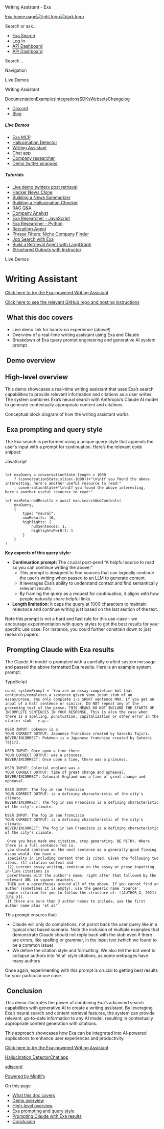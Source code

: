 Writing Assistant - Exa

[Exa home page![light logo](https://mintlify.s3.us-west-1.amazonaws.com/exa-52/logo/light.png)![dark logo](https://mintlify.s3.us-west-1.amazonaws.com/exa-52/logo/dark.png)](/)

Search or ask...

* [Exa Search](https://exa.ai/search)
* [Log In](https://dashboard.exa.ai/login)
* [API Dashboard](https://dashboard.exa.ai/login?redirect=/)
* [API Dashboard](https://dashboard.exa.ai/login?redirect=/)

Search...

Navigation

Live Demos

Writing Assistant

[Documentation](/reference/getting-started)[Examples](/examples/exa-mcp)[Integrations](/integrations/lang-chain-docs)[SDKs](/sdks/python-sdk-specification)[Websets](/websets/overview)[Changelog](/changelog/auto-search-as-default)

- [Discord](https://discord.com/invite/HCShtBqbfV)
- [Blog](https://exa.ai/blog)

##### Live Demos

* [Exa MCP](/examples/exa-mcp)
* [Hallucination Detector](/examples/demo-hallucination-detector)
* [Writing Assistant](/examples/demo-exa-powered-writing-assistant)
* [Chat app](https://chat.exa.ai/)
* [Company researcher](https://companyresearcher.exa.ai/)
* [Demo twitter wrapped](/examples/demo-twitter-wrapped)

##### Tutorials

* [Live demo twitterx post retrieval](/examples/live-demo-twitterx-post-retrieval)
* [Hacker News Clone](/examples/live-demo-hacker-news-clone)
* [Building a News Summarizer](/examples/recent-news-summarizer)
* [Building a Hallucination Checker](/examples/identifying-hallucinations-with-exa)
* [RAG Q&A](/examples/exa-rag)
* [Company Analyst](/examples/company-analyst)
* [Exa Researcher - JavaScript](/examples/exa-researcher)
* [Exa Researcher - Python](/examples/exa-researcher-python)
* [Recruiting Agent](/examples/exa-recruiting-agent)
* [Phrase Filters: Niche Company Finder](/examples/niche-company-finder-with-phrase-filters)
* [Job Search with Exa](/examples/job-search-with-exa)
* [Build a Retrieval Agent with LangGraph](/examples/getting-started-with-rag-in-langgraph)
* [Structured Outputs with Instructor](/examples/getting-started-with-exa-in-instructor)

Live Demos

# Writing Assistant

[Click here to try the Exa-powered Writing Assistant](https://demo.exa.ai/writing)

[Click here to see the relevant GitHub repo and hosting instructions](https://github.com/exa-labs/exa-writing-assist)

## [​](#what-this-doc-covers) What this doc covers

* Live demo link for hands-on experience (above!)
* Overview of a real-time writing assistant using Exa and Claude
* Breakdown of Exa query prompt engineering and generative AI system prompt

## [​](#demo-overview) Demo overview

## [​](#high-level-overview) High-level overview

This demo showcases a real-time writing assistant that uses Exa’s search capabilities to provide relevant information and citations as a user writes. The system combines Exa’s neural search with Anthropic’s Claude AI model to generate contextually appropriate content and citations.

Conceptual block diagram of how the writing assistant works

## [​](#exa-prompting-and-query-style) Exa prompting and query style

The Exa search is performed using a unique query style that appends the user’s input with a prompt for continuation. Here’s the relevant code snippet:

JavaScript

```

let exaQuery = conversationState.length > 1000
    ? (conversationState.slice(-1000))+"\n\nIf you found the above interesting, here's another useful resource to read:"
    : conversationState+"\n\nIf you found the above interesting, here's another useful resource to read:"

let exaReturnedResults = await exa.searchAndContents(
    exaQuery,
    {
        type: "neural",
        numResults: 10,
        highlights: {
            numSentences: 1,
            highlightsPerUrl: 1
        }
    }
)

```

**Key aspects of this query style:**

* **Continuation prompt:** The crucial post-pend “A helpful source to read so you can continue writing the above:”
  + This prompt is designed to find sources that can logically continue the user’s writing when passed to an LLM to generate content.
  + It leverages Exa’s ability to understand context and find semantically relevant results.
  + By framing the query as a request for continuation, it aligns with how people naturally share helpful links.
* **Length limitation:** It caps the query at 1000 characters to maintain relevance and continue writing just based on the last section of the text.

Note this prompt is not a hard and fast rule for this use-case - we encourage experimentation with query styles to get the best results for your specific use case. For instance, you could further constrain down to just research papers.

## [​](#prompting-claude-with-exa-results) Prompting Claude with Exa results

The Claude AI model is prompted with a carefully crafted system message and passed the above formatted Exa results. Here is an example system prompt:

TypeScript

```
const systemPrompt = `You are an essay-completion bot that continues/completes a sentence given some input stub of an essay/prose. You only complete 1-2 SHORT sentence MAX. If you get an input of a half sentence or similar, DO NOT repeat any of the preceding text of the prose. THIS MEANS DO NOT INCLUDE THE STARTS OF INCOMPLETE SENTENCES IN YOUR RESPONSE. This is also the case when there is a spelling, punctuation, capitalization or other error in the starter stub - e.g.:

USER INPUT: pokemon is a
YOUR CORRECT OUTPUT: Japanese franchise created by Satoshi Tajiri.
NEVER/INCORRECT: Pokémon is a Japanese franchise created by Satoshi Tajiri.

USER INPUT: Once upon a time there
YOUR CORRECT OUTPUT: was a princess.
NEVER/INCORRECT: Once upon a time, there was a princess.

USER INPUT: Colonial england was a
YOUR CORRECT OUTPUT: time of great change and upheaval.
NEVER/INCORRECT: Colonial England was a time of great change and upheaval.

USER INPUT: The fog in san francisco
YOUR CORRECT OUTPUT: is a defining characteristic of the city's climate.
NEVER/INCORRECT: The fog in San Francisco is a defining characteristic of the city's climate.

USER INPUT: The fog in san francisco
YOUR CORRECT OUTPUT: is a defining characteristic of the city's climate.
NEVER/INCORRECT: The fog in San Francisco is a defining characteristic of the city's climate.

 Once you have made one citation, stop generating. BE PITHY. Where there is a full sentence fed in,
 you should continue on the next sentence as a generally good flowing essay would. You have a
 specialty in including content that is cited. Given the following two items, (1) citation context and
 (2) current essay writing, continue on the essay or prose inputting in-line citations in
 parentheses with the author's name, right after that followed by the relevant URL in square brackets.
 THEN put a parentheses around all of the above. If you cannot find an author (sometimes it is empty), use the generic name 'Source'.
 ample citation for you to follow the structure of: ((AUTHOR_X, 2021)[URL_X]).
 If there are more than 3 author names to include, use the first author name plus 'et al'`

```

This prompt ensures that:

* Claude will only do completions, not parrot back the user query like in a typical chat based scenario. Note the inclusion of multiple examples that demonstrate Claude should not reply back with the stub even if there are errors, like spelling or grammar, in the input text (which we found to be a common issue)
* We define the citation style and formatting. We also tell the bot went to collapse authors into ‘et al’ style citations, as some webpages have many authors

Once again, experimenting with this prompt is crucial to getting best results for your particular use case.

## [​](#conclusion) Conclusion

This demo illustrates the power of combining Exa’s advanced search capabilities with generative AI to create a writing assistant. By leveraging Exa’s neural search and content retrieval features, the system can provide relevant, up-to-date information to any AI model, resulting in contextually appropriate content generation with citations.

This approach showcases how Exa can be integrated into AI-powered applications to enhance user experiences and productivity.

[Click here to try the Exa-powered Writing Assistant](https://demo.exa.ai/writing)

[Hallucination Detector](/examples/demo-hallucination-detector)[Chat app](/examples/demo-chat)

[x](https://twitter.com/exaailabs)[discord](https://discord.com/invite/HCShtBqbfV)

[Powered by Mintlify](https://mintlify.com/preview-request?utm_campaign=poweredBy&utm_medium=referral&utm_source=docs.exa.ai)

On this page

* [What this doc covers](#what-this-doc-covers)
* [Demo overview](#demo-overview)
* [High-level overview](#high-level-overview)
* [Exa prompting and query style](#exa-prompting-and-query-style)
* [Prompting Claude with Exa results](#prompting-claude-with-exa-results)
* [Conclusion](#conclusion)